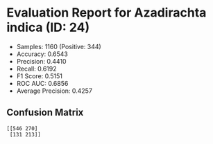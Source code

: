 # Evaluation Report for Azadirachta indica (ID: 24)
- Samples: 1160 (Positive: 344)
- Accuracy: 0.6543
- Precision: 0.4410
- Recall: 0.6192
- F1 Score: 0.5151
- ROC AUC: 0.6856
- Average Precision: 0.4257

## Confusion Matrix
```
[[546 270]
 [131 213]]
```